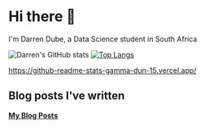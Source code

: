 # Hi there 👋

I'm Darren Dube, a Data Science student in South Africa

![Darren's GitHub stats](https://github-readme-stats.vercel.app/api?username=darrendube&show_icons=true&hide_rank=true&theme=codeSTACKr)
[![Top Langs](https://github-readme-stats-gamma-dun-15.vercel.app/api/top-langs/?username=darrendube&theme=city_lights)](https://github.com/darrendube/github-readme-stats)

https://github-readme-stats-gamma-dun-15.vercel.app/
## Blog posts I've written

[**My Blog Posts**](https://darrendube.github.io/blog)


